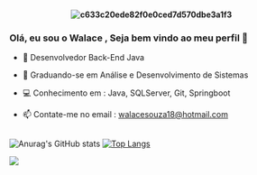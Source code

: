 <h4 align="center">
 
![c633c20ede82f0e0ced7d570dbe3a1f3](https://user-images.githubusercontent.com/70382532/138322189-2db8df52-9dcb-40a0-88a8-c365466bd33d.gif)





### Olá, eu sou o Walace , Seja bem vindo ao meu perfil 👋
- 🔭 Desenvolvedor Back-End Java
- 🌱 Graduando-se em Análise e Desenvolvimento de Sistemas
- 💻 Conhecimento em : Java, SQLServer, Git, Springboot
- 📫 Contate-me no email : walacesouza18@hotmail.com
 
  ##
  
  
![Anurag's GitHub stats](https://github-readme-stats.vercel.app/api?username=Walace019&show_icons=true&theme=monokai)
 [![Top Langs](https://github-readme-stats.vercel.app/api/top-langs/?username=Walace019&layout=compact)](https://github.com/anuraghazra/github-readme-stats)
 
<div> 
  <a href="https://www.linkedin.com/in/walacearantes/" target="_blank"><img src="https://img.shields.io/badge/-LinkedIn-%230077B5?style=for-the-badge&logo=linkedin&logoColor=white" target="_blank"></a> 
